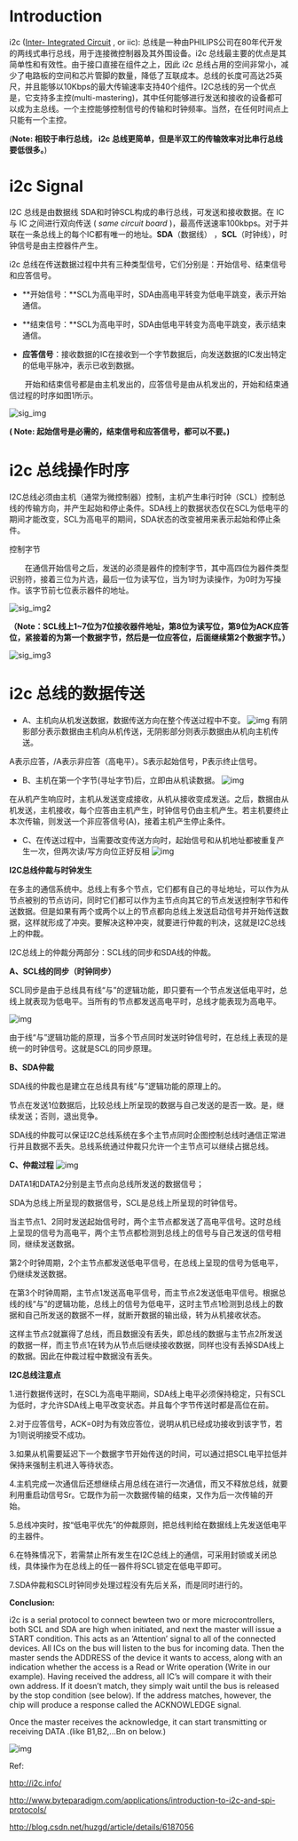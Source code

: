 # Introduction

i2c ([Inter- Integrated Circuit](<https://www.i2c-bus.org/>)   , or iic):  总线是一种由PHILIPS公司在80年代开发的两线式串行总线，用于连接微控制器及其外围设备。i2c 总线最主要的优点是其简单性和有效性。由于接口直接在组件之上，因此 i2c 总线占用的空间非常小，减少了电路板的空间和芯片管脚的数量，降低了互联成本。总线的长度可高达25英尺，并且能够以10Kbps的最大传输速率支持40个组件。I2C总线的另一个优点是，它支持多主控(multi-mastering)，其中任何能够进行发送和接收的设备都可以成为主总线。一个主控能够控制信号的传输和时钟频率。当然，在任何时间点上只能有一个主控。

(**Note: 相较于串行总线， i2c 总线更简单，但是半双工的传输效率对比串行总线要低很多。**)



# i2c  Signal

I2C 总线是由数据线 SDA和时钟SCL构成的串行总线，可发送和接收数据。在 IC 与 IC 之间进行双向传送 ( *same circuit board* )，最高传送速率100kbps。对于并联在一条总线上的每个IC都有唯一的地址。**SDA**（数据线） ，**SCL**（时钟线），时钟信号是由主控器件产生。

i2c 总线在传送数据过程中共有三种类型信号，它们分别是：开始信号、结束信号和应答信号。

- **开始信号：**SCL为高电平时，SDA由高电平转变为低电平跳变，表示开始通信。

- **结束信号：**SCL为高电平时，SDA由低电平转变为高电平跳变，表示结束通信。

- **应答信号**：接收数据的IC在接收到一个字节数据后，向发送数据的IC发出特定的低电平脉冲，表示已收到数据。

　　开始和结束信号都是由主机发出的，应答信号是由从机发出的，开始和结束通信过程的时序如图1所示。

 

![sig_img](img/i2c_signal.jpeg)

**( Note: 起始信号是必需的，结束信号和应答信号，都可以不要。)**



# i2c 总线操作时序

I2C总线必须由主机（通常为微控制器）控制，主机产生串行时钟（SCL）控制总线的传输方向，并产生起始和停止条件。SDA线上的数据状态仅在SCL为低电平的期间才能改变，SCL为高电平的期间，SDA状态的改变被用来表示起始和停止条件。

控制字节

　　在通信开始信号之后，发送的必须是器件的控制字节，其中高四位为器件类型识别符，接着三位为片选，最后一位为读写位，当为1时为读操作，为0时为写操作。该字节前七位表示器件的地址。

![sig_img2](img/i2c_signal2.jpeg)



**（Note：SCL线上1~7位为7位接收器件地址，第8位为读写位，第9位为ACK应答位，紧接着的为第一个数据字节，然后是一位应答位，后面继续第2个数据字节。）**

![sig_img3](img/i2c_pload.png)





# i2c 总线的数据传送

- A、主机向从机发送数据，数据传送方向在整个传送过程中不变。
![img](img/i2c_data1.jpeg)
有阴影部分表示数据由主机向从机传送，无阴影部分则表示数据由从机向主机传送。

A表示应答，/A表示非应答（高电平）。S表示起始信号，P表示终止信号。

- B、主机在第一个字节(寻址字节)后，立即由从机读数据。
![img](img/i2c_data2.jpeg)

在从机产生响应时，主机从发送变成接收，从机从接收变成发送。之后，数据由从机发送，主机接收，每个应答由主机产生，时钟信号仍由主机产生。若主机要终止本次传输，则发送一个非应答信号(A)，接着主机产生停止条件。

- C、在传送过程中，当需要改变传送方向时，起始信号和从机地址都被重复产生一次，但两次读/写方向位正好反相
![img](img/i2c_data3.jpeg)





**I2C总线仲裁与时钟发生**

在多主的通信系统中。总线上有多个节点，它们都有自己的寻址地址，可以作为从节点被别的节点访问，同时它们都可以作为主节点向其它的节点发送控制字节和传送数据。但是如果有两个或两个以上的节点都向总线上发送启动信号并开始传送数据，这样就形成了冲突。要解决这种冲突，就要进行仲裁的判决，这就是I2C总线上的仲裁。

I2C总线上的仲裁分两部分：SCL线的同步和SDA线的仲裁。

**A、SCL线的同步（时钟同步）**

SCL同步是由于总线具有线“与”的逻辑功能，即只要有一个节点发送低电平时，总线上就表现为低电平。当所有的节点都发送高电平时，总线才能表现为高电平。

![img](img/i2c_signal_sync.jpeg)

由于线“与”逻辑功能的原理，当多个节点同时发送时钟信号时，在总线上表现的是统一的时钟信号。这就是SCL的同步原理。

**B、SDA仲裁**

SDA线的仲裁也是建立在总线具有线“与”逻辑功能的原理上的。

节点在发送1位数据后，比较总线上所呈现的数据与自己发送的是否一致。是，继续发送；否则，退出竞争。

SDA线的仲裁可以保证I2C总线系统在多个主节点同时企图控制总线时通信正常进行并且数据不丢失。总线系统通过仲裁只允许一个主节点可以继续占据总线。

**C、仲裁过程**
![img](img/i2c_signal_sync.jpeg)

DATA1和DATA2分别是主节点向总线所发送的数据信号；

SDA为总线上所呈现的数据信号，SCL是总线上所呈现的时钟信号。

当主节点1、2同时发送起始信号时，两个主节点都发送了高电平信号。这时总线上呈现的信号为高电平，两个主节点都检测到总线上的信号与自己发送的信号相同，继续发送数据。

第2个时钟周期，2个主节点都发送低电平信号，在总线上呈现的信号为低电平，仍继续发送数据。

在第3个时钟周期，主节点1发送高电平信号，而主节点2发送低电平信号。根据总线的线“与”的逻辑功能，总线上的信号为低电平，这时主节点1检测到总线上的数据和自己所发送的数据不一样，就断开数据的输出级，转为从机接收状态。

这样主节点2就赢得了总线，而且数据没有丢失，即总线的数据与主节点2所发送的数据一样，而主节点1在转为从节点后继续接收数据，同样也没有丢掉SDA线上的数据。因此在仲裁过程中数据没有丢失。



**I2C总线注意点**

1.进行数据传送时，在SCL为高电平期间，SDA线上电平必须保持稳定，只有SCL为低时，才允许SDA线上电平改变状态。并且每个字节传送时都是高位在前。

2.对于应答信号，ACK=0时为有效应答位，说明从机已经成功接收到该字节，若为1则说明接受不成功。

3.如果从机需要延迟下一个数据字节开始传送的时间，可以通过把SCL电平拉低并保持来强制主机进入等待状态。

4.主机完成一次通信后还想继续占用总线在进行一次通信，而又不释放总线，就要利用重启动信号Sr。它既作为前一次数据传输的结束，又作为后一次传输的开始。

5.总线冲突时，按“低电平优先”的仲裁原则，把总线判给在数据线上先发送低电平的主器件。

6.在特殊情况下，若需禁止所有发生在I2C总线上的通信，可采用封锁或关闭总线，具体操作为在总线上的任一器件将SCL锁定在低电平即可。

7.SDA仲裁和SCL时钟同步处理过程没有先后关系，而是同时进行的。



**Conclusion:**

i2c is a serial protocol to connect bewteen two or more microcontrollers, both SCL and SDA are high when initiated, and next the master will issue a START condition. This acts as an ‘Attention’ signal to all of the connected devices. All ICs on the bus will listen to the bus for incoming data. Then the master sends the ADDRESS of the device it wants to access, along with an indication whether the access is a Read or Write operation (Write in our example). Having received the address, all IC’s will compare it with their own address. If it doesn’t match, they simply wait until the bus is released by the stop condition (see below). If the address matches, however, the chip will produce a response called the ACKNOWLEDGE signal. 

Once the master receives the acknowledge, it can start transmitting or receiving DATA .(like B1,B2,...Bn on below.) 



![img](img/i2c_data2.png)



Ref:

<http://i2c.info/>

<http://www.byteparadigm.com/applications/introduction-to-i2c-and-spi-protocols/>

<http://blog.csdn.net/huzgd/article/details/6187056>









